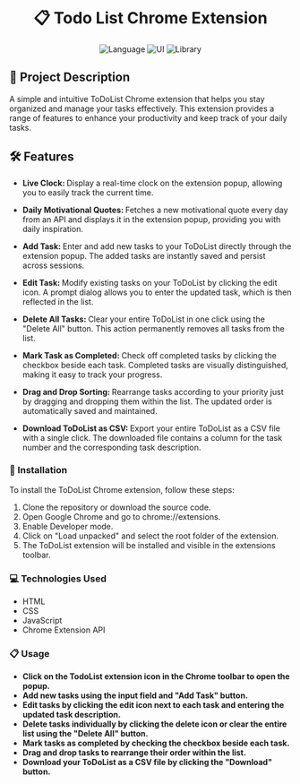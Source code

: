 <h1 align="center">📋 Todo List Chrome Extension</h1>

<!-- <img src="public/Demo/Demo.png" alt="dashboard" /> -->

<div align="center">

  ![Language](https://img.shields.io/badge/Language-Javascript-darkgreen.svg)
  ![UI](https://img.shields.io/badge/Styling-CSS-blueviolet)
  ![Library](https://img.shields.io/badge/Language-Html-red)
<!--   ![Library](https://img.shields.io/badge/Library-ReactProSideBar-pink) -->
  
</div>

## 📄 Project Description 
A simple and intuitive ToDoList Chrome extension that helps you stay organized and manage your tasks effectively.
This extension provides a range of features to enhance your productivity and keep track of your daily tasks.

## 🛠 Features
  
- <b> Live Clock:  </b> Display a real-time clock on the extension popup, allowing you to easily track the current time.

- <b> Daily Motivational Quotes: </b> Fetches a new motivational quote every day from an API and displays it in the extension popup, providing you with daily inspiration.

- <b> Add Task: </b> Enter and add new tasks to your ToDoList directly through the extension popup. The added tasks are instantly saved and persist across sessions.

- <b> Edit Task:  </b> Modify existing tasks on your ToDoList by clicking the edit icon. A prompt dialog allows you to enter the updated task, which is then reflected in the list.

- <b> Delete All Tasks:  </b> Clear your entire ToDoList in one click using the "Delete All" button. This action permanently removes all tasks from the list.

- <b> Mark Task as Completed:  </b> Check off completed tasks by clicking the checkbox beside each task. Completed tasks are visually distinguished, making it easy to track your progress.

- <b> Drag and Drop Sorting:  </b> Rearrange tasks according to your priority just by dragging and dropping them within the list. The updated order is automatically saved and maintained.

- <b> Download ToDoList as CSV: </b> Export your entire ToDoList as a CSV file with a single click. The downloaded file contains a column for the task number and the corresponding task description.

### 🔧 Installation

To install the ToDoList Chrome extension, follow these steps:

1. Clone the repository or download the source code.
2. Open Google Chrome and go to chrome://extensions.
3. Enable Developer mode.
4. Click on "Load unpacked" and select the root folder of the extension.
5. The ToDoList extension will be installed and visible in the extensions toolbar.
 
### 💻 Technologies Used 
<ul>
  <li>HTML</li>
 <li>CSS</li>
 <li>JavaScript</li>
 <li>Chrome Extension API </li>
</ul>
 
### 📋 Usage
  
- <b>Click on the TodoList extension icon in the Chrome toolbar to open the popup.
- <b>Add new tasks using the input field and "Add Task" button.
- <b>Edit tasks by clicking the edit icon next to each task and entering the updated task description.
- <b>Delete tasks individually by clicking the delete icon or clear the entire list using the "Delete All" button.
- <b>Mark tasks as completed by checking the checkbox beside each task.
- <b>Drag and drop tasks to rearrange their order within the list.
- <b>Download your ToDoList as a CSV file by clicking the "Download" button.
  
